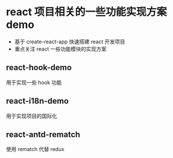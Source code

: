 # react 项目相关的一些功能实现方案 demo

- 基于 create-react-app 快速搭建 react 开发项目
- 重点关注 react 一些功能模块的实现方案

## react-hook-demo

用于实现一些 hook 功能

## react-i18n-demo

用于实现项目的国际化

## react-antd-rematch

使用 rematch 代替 redux
